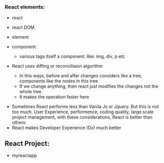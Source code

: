 ### React elements:
* react
* react DOM
* element
* component:
    * various tags itself a component. like: img, div, p etc


* React uses diffing or reconciliaion algorithm
    - In this ways, before and after changes considers like a tree, components like the nodes in this tree
    - If we change anything, then react just modifies the changes not the whole tree
    - It makes the operation faster here

- Sometimes React performs less than Vanila Js or Jquery. But this is not too much. User Experience, performence, coding quality, large scale project management, with these considerations, React is better than others.
- React makes Developer Experience (Dx) much better


## React Project:
- myreactapp
